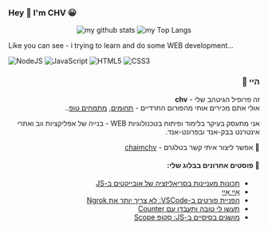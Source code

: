 ### Hey 👋 I'm CHV 😀

<span align="center">

![my github stats](https://github-readme-stats.vercel.app/api?username=chaim-chv&show_icons=true&theme=radical&custom_title=My+Github+Stat's:)
![my Top Langs](https://github-readme-stats.vercel.app/api/top-langs/?username=chaim-chv&layout=compact&theme=radical&custom_title=Most+used+programming+Languages:)

</span>
<p>
Like you can see - i trying to learn and do some WEB development...
</p>
<span align="center">
<img alt="NodeJS" src="https://img.shields.io/badge/node.js%20-%2343853D.svg?&style=for-the-badge&logo=node.js&logoColor=white"/>
<img alt="JavaScript" src="https://img.shields.io/badge/javascript%20-%23323330.svg?&style=for-the-badge&logo=javascript&logoColor=%23F7DF1E"/>
<img alt="HTML5" src="https://img.shields.io/badge/html5%20-%23E34F26.svg?&style=for-the-badge&logo=html5&logoColor=white"/>
<img alt="CSS3" src="https://img.shields.io/badge/css3%20-%231572B6.svg?&style=for-the-badge&logo=css3&logoColor=white"/>
</span>

<div dir="rtl">

### היי 👋
זה פרופיל הגיטהב שלי - **chv**
<br>
אולי אתם מכירים אותי מהפורום החרדיים - [תחומים](https://tchumim.com/user/chv/),
[מתמחים טופ](https://mitmachim.top/user/chv/)..

אני מתעסק בעיקר בלימוד ופיתוח בטכנולוגיות WEB - בנייה של אפליקציות ווב ואתרי אינטרנט בבק-אנד ובפרונט-אנד.

🤙 אפשר ליצור איתי קשר בטלגרם - [chaimchv](https://t.me/chaimchv)
#### **📝 פוסטים אחרונים בבלוג שלי:**

<!-- BLOG-POST-LIST:START -->
- [תכונות מעניינות בסריאליזציה של אובייקטים ב-JS](https://blog.chv.ovh/articles/json-stringify)
- [אֵיי אַיי](https://blog.chv.ovh/articles/ai-atheist)
- [הפניית פורטים ב-VSCode: לא צריך יותר את Ngrok](https://blog.chv.ovh/articles/vscode-built-in-port-forwarding)
- [תעשו לי טובה ותעבדו עם Counter](https://blog.chv.ovh/articles/python-counter)
- [מושגים בסיסיים ב-JS: סְקוֹפּ Scope](https://blog.chv.ovh/articles/js-scopes)
<!-- BLOG-POST-LIST:END -->